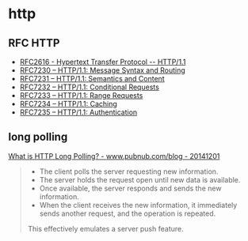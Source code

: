# http

## RFC HTTP

- [RFC2616 - Hypertext Transfer Protocol -- HTTP/1.1](http://tools.ietf.org/html/rfc2616)
- [RFC7230 – HTTP/1.1: Message Syntax and Routing](http://tools.ietf.org/html/rfc7230)
- [RFC7231 – HTTP/1.1: Semantics and Content](http://tools.ietf.org/html/rfc7231)
- [RFC7232 – HTTP/1.1: Conditional Requests](http://tools.ietf.org/html/rfc7232)
- [RFC7233 – HTTP/1.1: Range Requests](http://tools.ietf.org/html/rfc7233)
- [RFC7234 – HTTP/1.1: Caching](http://tools.ietf.org/html/rfc7234)
- [RFC7235 – HTTP/1.1: Authentication](http://tools.ietf.org/html/rfc7235)

## long polling

[What is HTTP Long Polling? - www.pubnub.com/blog - 20141201](https://www.pubnub.com/blog/2014-12-01-http-long-polling/)

> - The client polls the server requesting new information.  
> - The server holds the request open until new data is available. 
> - Once available, the server responds and sends the new information. 
> - When the client receives the new information, it immediately sends another request, and the operation is repeated. 
> 
> This effectively emulates a server push feature.

